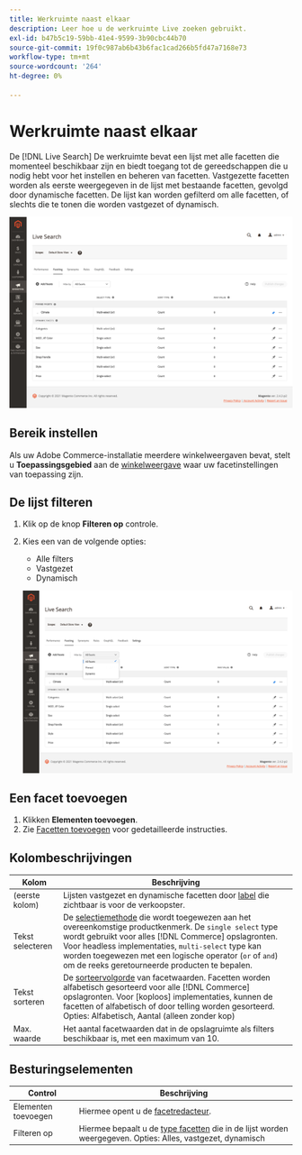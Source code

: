 ```yaml
---
title: Werkruimte naast elkaar
description: Leer hoe u de werkruimte Live zoeken gebruikt.
exl-id: b47b5c19-59bb-41e4-9599-3b90cbc44b70
source-git-commit: 19f0c987ab6b43b6fac1cad266b5fd47a7168e73
workflow-type: tm+mt
source-wordcount: '264'
ht-degree: 0%

---
```


# Werkruimte naast elkaar

De [!DNL Live Search] De werkruimte bevat een lijst met alle facetten die momenteel beschikbaar zijn en biedt toegang tot de gereedschappen die u nodig hebt voor het instellen en beheren van facetten. Vastgezette facetten worden als eerste weergegeven in de lijst met bestaande facetten, gevolgd door dynamische facetten. De lijst kan worden gefilterd om alle facetten, of slechts die te tonen die worden vastgezet of dynamisch.

![Werkruimte naast elkaar](assets/faceting-workspace.png)

## Bereik instellen

Als uw Adobe Commerce-installatie meerdere winkelweergaven bevat, stelt u **Toepassingsgebied** aan de [winkelweergave](https://docs.magento.com/user-guide/configuration/scope.html) waar uw facetinstellingen van toepassing zijn.

## De lijst filteren

1. Klik op de knop **Filteren op** controle.
1. Kies een van de volgende opties:

   * Alle filters
   * Vastgezet
   * Dynamisch

   ![Werkruimte naast elkaar](assets/facets-filter-by.png)

## Een facet toevoegen

1. Klikken **Elementen toevoegen**.
1. Zie [Facetten toevoegen](facets-add.md) voor gedetailleerde instructies.

## Kolombeschrijvingen

| Kolom | Beschrijving |
|--- |--- |
| (eerste kolom) | Lijsten vastgezet en dynamische facetten door [label](facets-type.md) die zichtbaar is voor de verkoopster. |
| Tekst selecteren | De [selectiemethode](facets-type.md) die wordt toegewezen aan het overeenkomstige productkenmerk. De `single select` type wordt gebruikt voor alles [!DNL Commerce] opslagronten. Voor headless implementaties, `multi-select` type kan worden toegewezen met een logische operator (`or` of `and`) om de reeks geretourneerde producten te bepalen. |
| Tekst sorteren | De [sorteervolgorde](facets-type.md) van facetwaarden. Facetten worden alfabetisch gesorteerd voor alle [!DNL Commerce] opslagronten. Voor [koploos] implementaties, kunnen de facetten of alfabetisch of door telling worden gesorteerd. Opties: Alfabetisch, Aantal (alleen zonder kop) |
| Max. waarde | Het aantal facetwaarden dat in de opslagruimte als filters beschikbaar is, met een maximum van 10. |

## Besturingselementen

| Control | Beschrijving |
|--- |--- |
| Elementen toevoegen | Hiermee opent u de [facetredacteur](facets-add.md). |
| Filteren op | Hiermee bepaalt u de [type facetten](facets-type.md) die in de lijst worden weergegeven. Opties: Alles, vastgezet, dynamisch |
